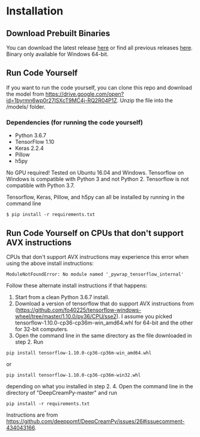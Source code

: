 # Installation

## Download Prebuilt Binaries
You can download the latest release [here](https://github.com/deeppomf/DeepCreamPy/releases/latest) or find all previous releases [here](https://github.com/deeppomf/DeepCreamPy/releases).
Binary only available for Windows 64-bit.

## Run Code Yourself
If you want to run the code yourself, you can clone this repo and download the model from https://drive.google.com/open?id=1byrmn6wp0r27lSXcT9MC4j-RQ2R04P1Z. Unzip the file into the /models/ folder.

### Dependencies (for running the code yourself)
- Python 3.6.7
- TensorFlow 1.10
- Keras 2.2.4
- Pillow
- h5py

No GPU required! Tested on Ubuntu 16.04 and Windows. Tensorflow on Windows is compatible with Python 3 and not Python 2. Tensorflow is not compatible with Python 3.7.

Tensorflow, Keras, Pillow, and h5py can all be installed by running in the command line

```
$ pip install -r requirements.txt
```

## Run Code Yourself on CPUs that don't support AVX instructions

CPUs that don't support AVX instructions may experience this error when using the above install instructions:

```
ModuleNotFoundError: No module named '_pywrap_tensorflow_internal'
```

Follow these alternate install instructions if that happens:

1. Start from a clean Python 3.6.7 install.
2. Download a version of tensorflow that do support AVX instructions from (https://github.com/fo40225/tensorflow-windows-wheel/tree/master/1.10.0/py36/CPU/sse2). I assume you picked tensorflow-1.10.0-cp36-cp36m-win_amd64.whl for 64-bit and the other for 32-bit computers.
3. Open the command line in the same directory as the file downloaded in step 2. Run

```
pip install tensorflow-1.10.0-cp36-cp36m-win_amd64.whl
```

or

```
pip install tensorflow-1.10.0-cp36-cp36m-win32.whl
```
depending on what you installed in step 2.
4. Open the command line in the directory of "DeepCreamPy-master" and run
```
pip install -r requirements.txt
```

Instructions are from https://github.com/deeppomf/DeepCreamPy/issues/26#issuecomment-434043166.
